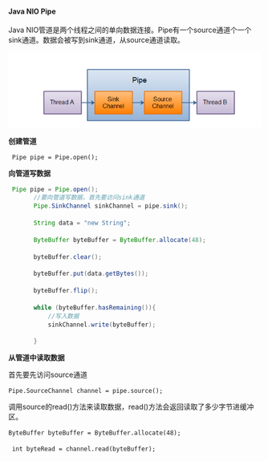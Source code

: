 #### Java NIO Pipe

Java NIO管道是两个线程之间的单向数据连接。Pipe有一个source通道个一个sink通道。数据会被写到sink通道，从source通道读取。

![pipe](../images/net/pipe.png)

**创建管道**

```
 Pipe pipe = Pipe.open();
```

**向管道写数据**

```java
 Pipe pipe = Pipe.open();
       //要向管道写数据，首先要访问sink通道
       Pipe.SinkChannel sinkChannel = pipe.sink();
       
       String data = "new String";
       
       ByteBuffer byteBuffer = ByteBuffer.allocate(48);
       
       byteBuffer.clear();
       
       byteBuffer.put(data.getBytes());
       
       byteBuffer.flip();
       
       while (byteBuffer.hasRemaining()){
           //写入数据
           sinkChannel.write(byteBuffer);
           
       }
```

**从管道中读取数据**

首先要先访问source通道

```
Pipe.SourceChannel channel = pipe.source();
```

调用source的read()方法来读取数据，read()方法会返回读取了多少字节进缓冲区。

```
ByteBuffer byteBuffer = ByteBuffer.allocate(48);

 int byteRead = channel.read(byteBuffer);
```

